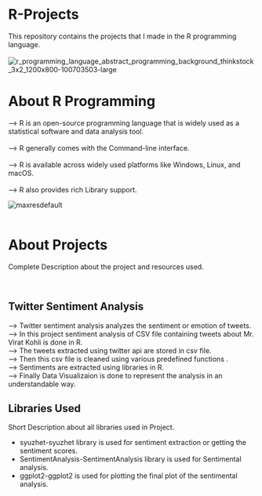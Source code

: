 # R-Projects
This repository contains the projects that I made in the R programming language.<br><br>
![r_programming_language_abstract_programming_background_thinkstock_3x2_1200x800-100703503-large](https://github.com/madhurimarawat/R-Projects/assets/105432776/9a06f25b-3fa1-42e1-84e9-aee50f167fe7)

<centre><h1>About R Programming</h1></centre>

--> R is an open-source programming language that is widely used as a statistical software and data analysis tool.<br><br>
--> R generally comes with the Command-line interface.<br><br>
--> R is available across widely used platforms like Windows, Linux, and macOS.<br><br>
--> R also provides rich Library support.<br>

![maxresdefault](https://github.com/madhurimarawat/R-Projects/assets/105432776/ca409533-8052-4f66-a814-43816ff0521c)
<br><br>
<centre><h1>About Projects</h1></centre>
<p>Complete Description about the project and resources used.</p>
<br>
<h2>Twitter Sentiment Analysis</h2>
--> Twitter sentiment analysis analyzes the sentiment or emotion of tweets. <br>
--> In this project sentiment analysis of CSV file containing tweets about Mr. Virat Kohli is done in R.<br>
--> The tweets extracted using twitter api are stored in csv file.<br>
--> Then this csv file is cleaned using various predefined functions .<br>
--> Sentiments are extracted using libraries in R. <br>
--> Finally Data Visualizaion is done to represent the analysis in an understandable way.<br>

<h2>Libraries Used</h2>
<p>Short Description about all libraries used in Project.</p>
<ul>
<li>syuzhet-syuzhet library is used for sentiment extraction or getting the sentiment scores. </li>
  <li>SentimentAnalysis-SentimentAnalysis library is used for Sentimental analysis.</li>
  <li>ggplot2-ggplot2 is used for plotting the final plot of the sentimental analysis.</li>
</ul>
